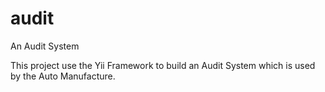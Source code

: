 # audit
An Audit System

This project use the Yii Framework to build an Audit System which is used by the Auto Manufacture.
